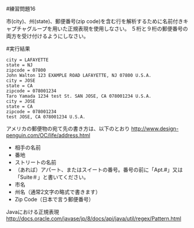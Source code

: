 #練習問題16

市(city)、州(state)、郵便番号(zip code)を含む行を解析するために名前付きキャプチャグループを用いた正規表現を使用しなさい。
５桁と９桁の郵便番号の両方を受け付けるようにしなさい。


#実行結果

```
city = LAFAYETTE
state = NJ
zipcode = 07800
John Walton 123 EXAMPLE ROAD LAFAYETTE, NJ 07800 U.S.A.
city = JOSE
state = CA
zipcode = 078001234
Taro Yamada 1234 test St. SAN JOSE, CA 078001234 U.S.A.
city = JOSE
state = CA
zipcode = 078001234
test JOSE, CA 078001234 U.S.A.
```



アメリカの郵便物の宛て先の書き方は、以下のとおり
http://www.design-penguin.com/OC/life/address.html

- 相手の名前
- 番地
- ストリートの名前
- （あれば）アパート、またはスイートの番号。番号の前に「Apt.#」又は「Suite＃」と書いてください。
- 市名
- 州名（通常2文字の略式で書きます）
- Zip Code（日本で言う郵便番号）

Javaにおける正規表現
http://docs.oracle.com/javase/jp/8/docs/api/java/util/regex/Pattern.html